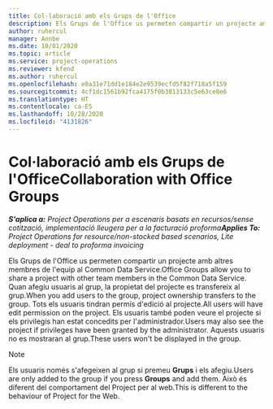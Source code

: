 ```yaml
---
title: Col·laboració amb els Grups de l'Office
description: Els Grups de l'Office us permeten compartir un projecte amb altres membres de l'equip dins del Common Data Service.
author: ruhercul
manager: Annbe
ms.date: 10/01/2020
ms.topic: article
ms.service: project-operations
ms.reviewer: kfend
ms.author: ruhercul
ms.openlocfilehash: e0a31e71dd1e184e2e9539ecfd5f82f718a5f159
ms.sourcegitcommit: 4cf1dc1561b92fca4175f0b3813133c5e63ce8e6
ms.translationtype: HT
ms.contentlocale: ca-ES
ms.lasthandoff: 10/28/2020
ms.locfileid: "4131826"
---
```

# <a name="collaboration-with-office-groups"></a><span data-ttu-id="147b4-103">Col·laboració amb els Grups de l'Office</span><span class="sxs-lookup"><span data-stu-id="147b4-103">Collaboration with Office Groups</span></span>

<span data-ttu-id="147b4-104">_**S'aplica a:** Project Operations per a escenaris basats en recursos/sense cotització, implementació lleugera per a la facturació proforma_</span><span class="sxs-lookup"><span data-stu-id="147b4-104">_**Applies To:** Project Operations for resource/non-stocked based scenarios, Lite deployment - deal to proforma invoicing_</span></span>

<span data-ttu-id="147b4-105">Els Grups de l'Office us permeten compartir un projecte amb altres membres de l'equip al Common Data Service.</span><span class="sxs-lookup"><span data-stu-id="147b4-105">Office Groups allow you to share a project with other team members in the Common Data Service.</span></span> <span data-ttu-id="147b4-106">Quan afegiu usuaris al grup, la propietat del projecte es transfereix al grup.</span><span class="sxs-lookup"><span data-stu-id="147b4-106">When you add users to the group, project ownership transfers to the group.</span></span> <span data-ttu-id="147b4-107">Tots els usuaris tindran permís d'edició al projecte.</span><span class="sxs-lookup"><span data-stu-id="147b4-107">All users will have edit permission on the project.</span></span> <span data-ttu-id="147b4-108">Els usuaris també poden veure el projecte si els privilegis han estat concedits per l'administrador.</span><span class="sxs-lookup"><span data-stu-id="147b4-108">Users may also see the project if privileges have been granted by the administrator.</span></span> <span data-ttu-id="147b4-109">Aquests usuaris no es mostraran al grup.</span><span class="sxs-lookup"><span data-stu-id="147b4-109">These users won't be displayed in the group.</span></span>

> [!NOTE] 
> <span data-ttu-id="147b4-110">Els usuaris només s'afegeixen al grup si premeu **Grups** i els afegiu.</span><span class="sxs-lookup"><span data-stu-id="147b4-110">Users are only added to the group if you press **Groups** and add them.</span></span> <span data-ttu-id="147b4-111">Això és diferent del comportament del Project per al web.</span><span class="sxs-lookup"><span data-stu-id="147b4-111">This is different to the behaviour of Project for the Web.</span></span> 


